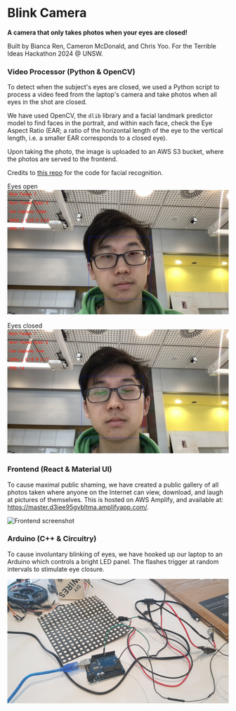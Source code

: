 # Blink Camera
**A camera that only takes photos when your eyes are closed!**

Built by Bianca Ren, Cameron McDonald, and Chris Yoo.
For the Terrible Ideas Hackathon 2024 @ UNSW.

### Video Processor (Python & OpenCV)
To detect when the subject's eyes are closed, we used a Python script to process a video feed from the laptop's camera and take photos when all eyes in the shot are closed.

We have used OpenCV, the `dlib` library and a facial landmark predictor model to find faces in the portrait, and within each face, check the Eye Aspect Ratio (EAR; a ratio of the horizontal length of the eye to the vertical length, i.e. a smaller EAR corresponds to a closed eye).

Upon taking the photo, the image is uploaded to an AWS S3 bucket, where the photos are served to the frontend.

Credits to [this repo](https://github.com/nicoTrombon/facial-landmarks/tree/master) for the code for facial recognition.

Eyes open
![Eyes open](./img/eyes-open.png)

Eyes closed
![Eyes closed](./img/eyes-closed.png)

### Frontend (React & Material UI)
To cause maximal public shaming, we have created a public gallery of all photos taken where anyone on the Internet can view, download, and laugh at pictures of themselves.
This is hosted on AWS Amplify, and available at: https://master.d3iee95gvbltma.amplifyapp.com/.

![Frontend screenshot](./img/terrible%20ideas%20hackathon%20website.png)


### Arduino (C++ & Circuitry)
To cause involuntary blinking of eyes, we have hooked up our laptop to an Arduino which controls a bright LED panel. The flashes trigger at random intervals to stimulate eye closure.

![Arduino flash](./img/arduino-flash.jpg)

